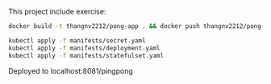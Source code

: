 This project include exercise:

```bash
docker build -t thangnv2212/pong-app . && docker push thangnv2212/pong-app

kubectl apply -f manifests/secret.yaml
kubectl apply -f manifests/deployment.yaml
kubectl apply -f manifests/statefulset.yaml
```

Deployed to localhost:8081/pingpong
